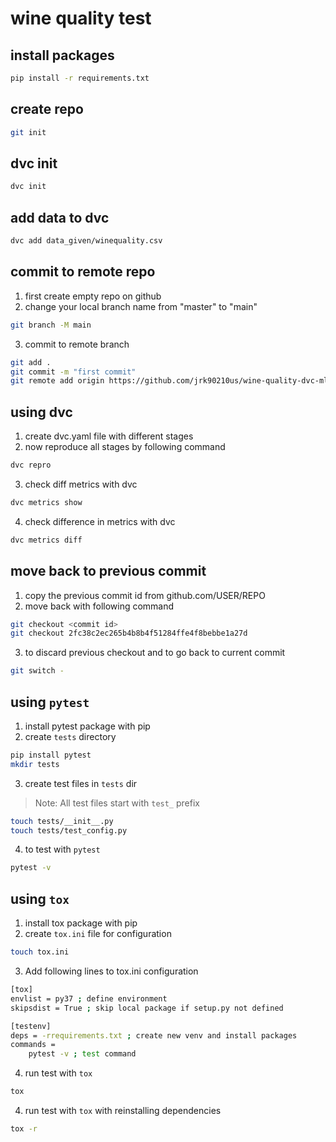 # wine quality test

## install packages
```bash
pip install -r requirements.txt
```

## create repo
```bash
git init
```

## dvc init
```bash
dvc init
```
## add data to dvc 
```bash
dvc add data_given/winequality.csv
```

## commit to remote repo
1. first create empty repo on github
2. change your local branch name from "master" to "main"
```bash
git branch -M main
```
3. commit to remote branch
```bash
git add .
git commit -m "first commit"
git remote add origin https://github.com/jrk90210us/wine-quality-dvc-mlflow-demo.git
```
## using dvc 
1. create dvc.yaml file with different stages
2. now reproduce all stages by following command
```bash
dvc repro
```
3. check diff metrics with dvc
```bash
dvc metrics show
```
4. check difference in metrics with dvc
```bash
dvc metrics diff
```

## move back to previous commit
1. copy the previous commit id from github.com/USER/REPO
2. move back with following command
```bash 
git checkout <commit id>
git checkout 2fc38c2ec265b4b8b4f51284ffe4f8bebbe1a27d
```
3. to discard previous checkout and to go back to current commit
```bash
git switch -
```

## using `pytest`
1. install pytest package with pip
2. create `tests` directory 
```bash
pip install pytest
mkdir tests
```
3. create test files in `tests` dir
> Note: All test files start with `test_` prefix
```bash
touch tests/__init__.py
touch tests/test_config.py
```
4. to test with `pytest`
```bash
pytest -v
```

## using `tox`
1. install tox package with pip
2. create `tox.ini` file for configuration
```bash
touch tox.ini
```
3. Add following lines to tox.ini configuration
```bash
[tox]
envlist = py37 ; define environment 
skipsdist = True ; skip local package if setup.py not defined

[testenv]
deps = -rrequirements.txt ; create new venv and install packages
commands =
    pytest -v ; test command
```
4. run test with `tox`
```bash
tox
```
4. run test with `tox` with reinstalling dependencies
```bash
tox -r
```